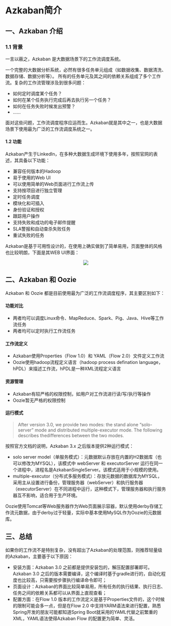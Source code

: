 # Azkaban简介


## 一、Azkaban 介绍

### 1.1 背景

一言以蔽之，Azkaban 是大数据场景下的工作流调度系统。

一个完整的大数据分析系统，必然有很多任务单元组成（如数据收集、数据清洗、数据存储、数据分析等）。 所有的任务单元及其之间的依赖关系组成了多个工作流。复杂的工作流管理涉及到很多问题：

- 如何定时调度某个任务？
- 如何在某个任务执行完成后再去执行另一个任务？
- 如何在任务失败时候发出预警？
- ......

面对这些问题，工作流调度程序应运而生。Azkaban就是其中之一，也是大数据场景下使用最为广泛的工作流调度系统之一。

#### 1.2 功能

Azkaban产生于LinkedIn，在多种大数据生成环境下使用多年，按照官网的表述，其具备以下功能：

- 兼容任何版本的Hadoop
- 易于使用的Web UI
- 可以使用简单的Web页面进行工作流上传
- 支持按项目进行独立管理
- 定时任务调度
- 模块化和可插入
- 身份验证和授权
- 跟踪用户操作
- 支持失败和成功的电子邮件提醒
- SLA警报和自动查杀失败任务
- 重试失败的任务

Azkaban是基于可用性设计的，在使用上确实做到了简单易用，页面整体的风格也比较明朗，下面是其WEB UI界面：

<div align="center"> <img  src="https://github.com/heibaiying/BigData-Notes/blob/master/pictures/azkaban-web.png"/> </div>

## 二、Azkaban 和 Oozie

Azkaban 和 Oozie 都是目前使用最为广泛的工作流调度程序，其主要区别如下：

#### 功能对比

- 两者均可以调度Linux命令、MapReduce、Spark、Pig、Java、Hive等工作流任务
- 两者均可以定时执行工作流任务

#### 工作流定义

- Azkaban使用Properties（Flow 1.0）和 YAML（Flow 2.0）文件定义工作流
- Oozie使用hadoop流程定义语言（hadoop process defination language，hPDL）来描述工作流，hPDL是一种XML流程定义语言

#### 资源管理

- Azkaban有较严格的权限控制，如用户对工作流进行读/写/执行等操作
- Oozie暂无严格的权限控制

#### 运行模式

> After version 3.0, we provide two modes: the stand alone “solo-server” mode and distributed multiple-executor mode. The following describes thedifferences between the two modes.

按照官方文档的说明，Azkaban 3.x 之后版本提供2种运行模式：

- solo server model（单服务模式）：元数据默认存放在内置的H2数据库（也可以修改为MYSQL），该模式中 webServer 和 executorServer 运行在同一个进程中，进程名是AzkabanSingleServer。该模式适用于小规模的使用。
- multiple-executor（分布式多服务模式）：存放元数据的数据库为MYSQL，采用主从设置进行备份，管理服务器（webServer）和执行服务器（executorServer）在不同进程中运行，这种模式下，管理服务器和执行服务器互不影响，适合用于生产环境。

Oozie使用Tomcat等Web服务器作为Web页面展示容器，默认使用derby存储工作流元数据，由于derby过于轻量，实际中基本使用MySQL作为Oozie的元数据库。





## 三、总结

如果你的工作流不是特别复杂，没有超出了Azkaban的处理范围，则推荐轻量级的Azkaban，主要基于以下原因：

+ 安装方面：Azkaban 3.0 之前都是提供安装包的，解压配置部署即可。Azkaban 3.0 之后的版本需要编译，这个编译时基于gradle进行的，自动化程度也比较高，只需要按步骤执行编译命令即可；
+ 页面设计：Azkaban的界面比较简单易用，所有任务的执行结果、执行日志、任务之间的依赖关系都可以从界面上直观查看；
+ 配置方面：在Flow 1.0 版本的工作流定义是基于Properties文件的，这个时候的限制可能会多一点，但是在Flow 2.0 中支持YARM语法来进行配置，熟悉Spring开发的朋友可能都知道Spring Boot就采用的YAML代替之前繁重的XML，YAML语法使得Azkaban Flow 的配置更为简单、灵活。

 